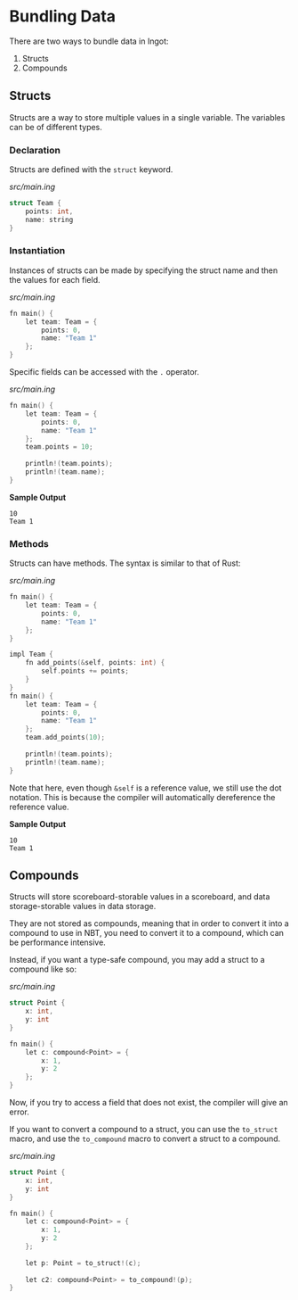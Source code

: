# Bundling Data

There are two ways to bundle data in Ingot:

1. Structs
2. Compounds

## Structs

Structs are a way to store multiple values in a single variable. The variables can be of different types.

### Declaration

Structs are defined with the `struct` keyword.

_src/main.ing_
```C
struct Team {
    points: int,
    name: string
}
```

### Instantiation

Instances of structs can be made by specifying the struct name and then the values for each field.

_src/main.ing_
```C
fn main() {
    let team: Team = {
        points: 0,
        name: "Team 1"
    };
}
```

Specific fields can be accessed with the `.` operator.

_src/main.ing_
```C
fn main() {
    let team: Team = {
        points: 0,
        name: "Team 1"
    };
    team.points = 10;
    
    println!(team.points);
    println!(team.name);
}
```

**Sample Output**
```
10
Team 1
```

### Methods

Structs can have methods. The syntax is similar to that of Rust:

_src/main.ing_
```C
fn main() {
    let team: Team = {
        points: 0,
        name: "Team 1"
    };
}

impl Team {
    fn add_points(&self, points: int) {
        self.points += points;
    }
}
fn main() {
    let team: Team = {
        points: 0,
        name: "Team 1"
    };
    team.add_points(10);
    
    println!(team.points);
    println!(team.name);
}
```

Note that here, even though `&self` is a reference value, we still use the dot notation. This is because the compiler will automatically dereference the reference value.

**Sample Output**
```
10
Team 1
```

## Compounds

Structs will store scoreboard-storable values in a scoreboard, and data storage-storable values in data storage.

They are not stored as compounds, meaning that in order to convert it into a compound to use in NBT, you need to convert it to a compound, which can be performance intensive.

Instead, if you want a type-safe compound, you may add a struct to a compound like so:

_src/main.ing_
```C
struct Point {
    x: int,
    y: int
}

fn main() {
    let c: compound<Point> = {
        x: 1,
        y: 2
    };
}
```

Now, if you try to access a field that does not exist, the compiler will give an error.

If you want to convert a compound to a struct, you can use the `to_struct` macro, and use the `to_compound` macro to convert a struct to a compound.

_src/main.ing_
```C
struct Point {
    x: int,
    y: int
}

fn main() {
    let c: compound<Point> = {
        x: 1,
        y: 2
    };
    
    let p: Point = to_struct!(c);
    
    let c2: compound<Point> = to_compound!(p);
}
```